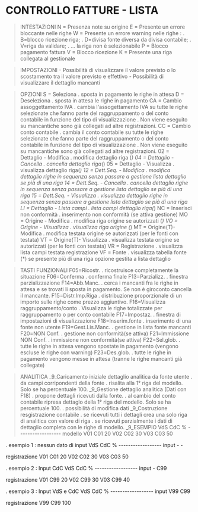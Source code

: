 # CONTROLLO FATTURE - LISTA

>INTESTAZIONI
    N = Presenza note su origine
    E = Presente un errore bloccante nelle righe
    W = Presente un errore warning nelle righe : 
        . B=blocco ricezione riga;
        . D=divisa fonte diversa da divisa contabile;
        . V=riga da validare;
        . ...
        la riga non è selezionabile
    P = Blocco pagamento fattura
    V = Blocco ricezione
    K = Presente una riga collegata al gestionale

>IMPOSTAZIONI
    - Possibilità di visualizzare il valore previsto o lo scostamento
      tra il valore previsto e effettivo
    - Possibilità di visualizzare il dettaglio mancanti

>OPZIONI
    S  = Seleziona
         . sposta in pagamento le righe in attesa
    D  = Deseleziona
         . sposta in attesa le righe in pagamento
    CA = Cambio assoggettamento IVA
         . cambia l'assogettamento IVA su tutte le righe selezionate
           che fanno parte del raggruppamento o del conto contabile in
           funzione del tipo di visualizzazione .
           Non viene eseguito su mancantiche sono già collegati ad
           altre registrazioni.
    CC = Cambio conto contabile
         . cambia il conto contabile su tutte le righe selezionate
           che fanno parte del raggruppamento o del conto contabile in
           funzione del tipo di visualizzazione .
           Non viene eseguito su mancantiche sono già collegati ad
           altre registrazioni.
    02 = Dettaglio - Modifica
         . modifica dettaglio riga (*)
    04 = Dettaglio - Cancella
         . cancella dettaglio riga(*)
    05 = Dettaglio - Visualizza
         . visualizza dettaglio riga(*)
    12 = Dett.Seq. - Modifica
         . modifica dettaglio righe in sequenza senza passare a
           gestione lista dettaglio se pià di una riga
    14 = Dett.Seq. - Cancella
         . cancella dettaglio righe in sequenza senza passare a
           gestione lista dettaglio se pià di una riga
    15 = Dett.Seq. - Visualizza
         . visualizza dettaglio righe in sequenza senza passare a
           gestione lista dettaglio se pià di una riga
    LI = Dettaglio - Lista campi
         . lista campi dettaglio riga(*)
    NC = Inserisci non conformità
         . inserimento non conformità (se attiva gestione)
    MO = Origine   - Modifica
         . modifica riga origine se autorizzati (*)
    VO = Origine   - Visualizza
         . visualizza riga origine (*)
    MT = Origine(T)- Modifica
         . modifica testata origine se autorizzati
           (per le fonti con testata)
    VT = Origine(T)- Visualizza
         . visualizza testata origine se autorizzati
           (per le fonti con testata)
    VR = Registrazione
         . visualizza lista campi testata registrazione
    VF = Fonte
         . visualizza tabella fonte
    (*) se presente più di una riga opzione gestita a lista dettaglio

>TASTI FUNZIONALI
    F05=Ricostr.
        . ricostruisce completamente la situazione
    F06=Conferma
        . conferma finale
    F13=Parzializz.
        . finestra parzializzazione
    F14=Abb.Manc.
        . cerca i mancanti fra le righe in attesa e se trovati li
          sposta in pagamento. Se non è giroconto cancella il mancante.
    F15=Distr.Imp.Riga
        . distribuzione proporzionale di un importo sulle righe come
          prezzo aggiuntivo.
    F16=Visualizza raggruppamento/conto
        . Visualizza le righe totalizzate per raggruppamento o per
          conto contabile
    F17=Impostaz.
        . finestra di impostazioni di visualizzazione
    F18=Inserim.fonte
        . inserimento di una fonte non utente
    F19=Gest.Lis.Manc.
        . gestione in lista fonte mancanti
    F20=NON Conf.
        . gestione non conformità(se attiva)
    F21=Immissione NON Conf.
        . immissione non conformità(se attiva)
    F22=Sel.glob.
        . tutte le righe in attesa vengono spostate in pagamento
          (vengono escluse le righe con warning)
    F23=Des.glob.
        . tutte le righe in pagamento vengono messe in attesa
          (tranne le righe mancanti già collegate)

>ANALITICA
_9_Caricamento iniziale dettaglio analitica da fonte utente
. da campi corripondenti della fonte
. risalita alla 1° riga del modello. Solo se ha percentuale 100.
_9_Gestione dettaglio analitica (Dati con F18)
. propone dettagli ricevuti dalla fonte.
. al cambio del conto contabile ripresa dettaglo della 1° riga del modello. Solo se ha percentuale 100.
. possibilità di modifica dati
_9_Costruzione resgistrazione contabile
. se ricevuti tutti i dettagli crea una solo riga di analitica con valore di riga
. se ricevuti parzialmente i dati di dettaglio completa con le righe di modello.
_9_ESEMPIO
                   VdS     CdC      %
                   ------------------
  modello          V01     C01     20
                   V02     C02     30
                   V03     C03     50

. esempio 1 :  nessun dato di input
                   VdS     CdC      %
                   ------------------
  input             -       -

  registrazione    V01     C01     20
                   V02     C02     30
                   V03     C03     50

. esempio 2 :  Input CdC
                   VdS     CdC      %
                   ------------------
  input             -      C99

  registrazione    V01     C99     20
                   V02     C99     30
                   V03     C99     40

. esempio 3 :  Input VdS e CdC
                   VdS     CdC      %
                   ------------------
  input            V99     C99

  registrazione    V99     C99    100

